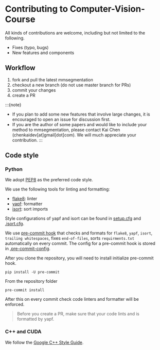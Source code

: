 # Contributing to Computer-Vision-Course

All kinds of contributions are welcome, including but not limited to the following.

- Fixes (typo, bugs)
- New features and components

## Workflow

1. fork and pull the latest mmsegmentation
2. checkout a new branch (do not use master branch for PRs)
3. commit your changes
4. create a PR

:::{note}

- If you plan to add some new features that involve large changes, it is encouraged to open an issue for discussion first.
- If you are the author of some papers and would like to include your method to mmsegmentation,
  please contact Kai Chen (chenkaidev[at]gmail[dot]com). We will much appreciate your contribution.
:::

## Code style

### Python

We adopt [PEP8](https://www.python.org/dev/peps/pep-0008/) as the preferred code style.

We use the following tools for linting and formatting:

- [flake8](http://flake8.pycqa.org/en/latest/): linter
- [yapf](https://github.com/google/yapf): formatter
- [isort](https://github.com/timothycrosley/isort): sort imports

Style configurations of yapf and isort can be found in [setup.cfg](../setup.cfg) and [.isort.cfg](../.isort.cfg).

We use [pre-commit hook](https://pre-commit.com/) that checks and formats for `flake8`, `yapf`, `isort`, `trailing whitespaces`,
 fixes `end-of-files`, sorts `requirments.txt` automatically on every commit.
The config for a pre-commit hook is stored in [.pre-commit-config](../.pre-commit-config.yaml).

After you clone the repository, you will need to install initialize pre-commit hook.

```shell
pip install -U pre-commit
```

From the repository folder

```shell
pre-commit install
```

After this on every commit check code linters and formatter will be enforced.

>Before you create a PR, make sure that your code lints and is formatted by yapf.

### C++ and CUDA

We follow the [Google C++ Style Guide](https://google.github.io/styleguide/cppguide.html).
